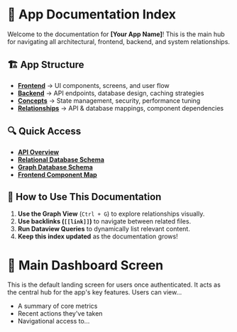 
# 📌 App Documentation Index

Welcome to the documentation for **[Your App Name]**! This is the main hub for navigating all architectural, frontend, backend, and system relationships.

## 🏗 App Structure  
- **[Frontend](frontend/)** → UI components, screens, and user flow  
- **[Backend](architecture/)** → API endpoints, database design, caching strategies  
- **[Concepts](concepts/)** → State management, security, performance tuning  
- **[Relationships](relationships/)** → API & database mappings, component dependencies  

## 🔍 Quick Access  
- **[API Overview](architecture/api/api-overview.md)**  
- **[Relational Database Schema](architecture/database/relational-db.md)**  
- **[Graph Database Schema](architecture/database/graph-db.md)**  
- **[Frontend Component Map](relationships/component-mappings.md)**  

## 🚀 How to Use This Documentation  
1. **Use the Graph View** (`Ctrl + G`) to explore relationships visually.  
2. **Use backlinks (`[[link]]`)** to navigate between related files.  
3. **Run Dataview Queries** to dynamically list relevant content.  
4. **Keep this index updated** as the documentation grows!  

# 📱 Main Dashboard Screen

This is the default landing screen for users once authenticated. It acts as the central hub for the app's key features. Users can view...

- A summary of core metrics
- Recent actions they've taken
- Navigational access to...

